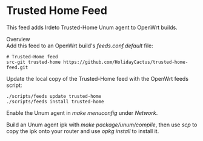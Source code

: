 # Trusted Home Feed
This feed adds Irdeto Trusted-Home Unum agent to OpenWrt builds.


Overview    
Add this feed to an OpenWrt build's *feeds.conf.default* file:

```
# Trusted-Home feed
src-git trusted-home https://github.com/HolidayCactus/trusted-home-feed.git
```
Update the local copy of the Trusted-Home feed with the OpenWrt feeds script:

```
./scripts/feeds update trusted-home
./scripts/feeds install trusted-home
```
Enable the Unum agent in *make menuconfig* under *Network*.

Build an Unum agent ipk with *make package/unum/compile*, then use *scp* to copy the ipk onto your router and use *opkg install* to install it.
